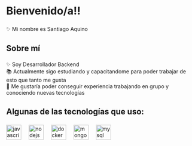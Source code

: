 <h1 align="left">Bienvenido/a!!</h1>

###

<p align="left">✨ Mi nombre es Santiago Aquino</p>

###

<h2 align="left">Sobre mí</h2>

###

<p align="left">✨ Soy Desarrollador Backend <br>📚 Actualmente sigo estudiando y capacitandome para poder trabajar de esto que tanto me gusta<br>🎯 Me gustaría poder conseguir experiencia trabajando en grupo y conociendo nuevas tecnologías<br></p>

###

<h2 align="left">Algunas de las tecnologías que uso:</h2>

###

<div align="left">
  <img src="https://cdn.jsdelivr.net/gh/devicons/devicon/icons/javascript/javascript-original.svg" height="40" alt="javascript logo"  />
  <img width="12" />
  <img src="https://cdn.jsdelivr.net/gh/devicons/devicon/icons/nodejs/nodejs-original.svg" height="40" alt="nodejs logo"  />
  <img width="12" />
  <img src="https://cdn.jsdelivr.net/gh/devicons/devicon/icons/docker/docker-original-wordmark.svg" height="40" alt="docker logo" />      
  <img width="12" />
  <img src="https://cdn.jsdelivr.net/gh/devicons/devicon/icons/mongodb/mongodb-original-wordmark.svg" height="40" alt="mongodb logo"/>
  <img width="12" />
  <img src="https://cdn.jsdelivr.net/gh/devicons/devicon/icons/mysql/mysql-original.svg" height="40" alt="mysql logo" />
  <img width="12" />
</div>

###
